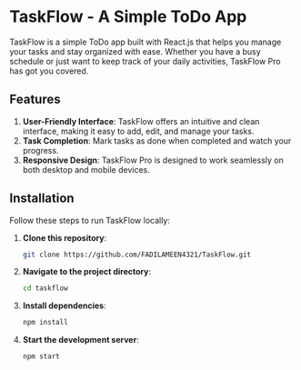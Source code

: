 # TaskFlow - A Simple ToDo App

TaskFlow is a simple ToDo app built with React.js that helps you manage your tasks and stay organized with ease. Whether you have a busy schedule or just want to keep track of your daily activities, TaskFlow Pro has got you covered.

## Features
1. **User-Friendly Interface**: TaskFlow offers an intuitive and clean interface, making it easy to add, edit, and manage your tasks.
2. **Task Completion**: Mark tasks as done when completed and watch your progress.
3. **Responsive Design**: TaskFlow Pro is designed to work seamlessly on both desktop and mobile devices.

## Installation
Follow these steps to run TaskFlow locally:
1. **Clone this repository**:
    ```bash
    git clone https://github.com/FADILAMEEN4321/TaskFlow.git

2. **Navigate to the project directory**: 
   ```bash
   cd taskflow

3. **Install dependencies**:
   ```bash
   npm install

4. **Start the development server**:
   ```bash
   npm start



